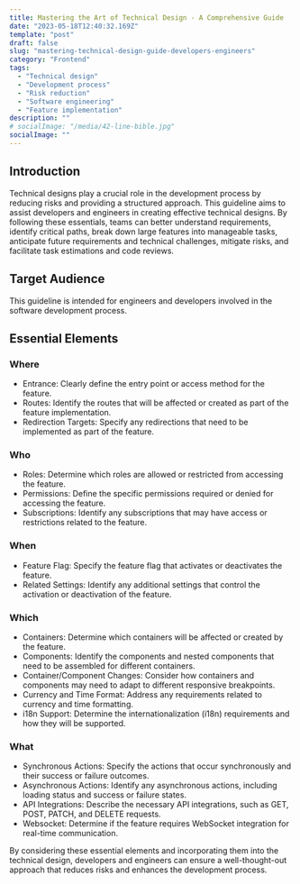 ```yaml
---
title: Mastering the Art of Technical Design - A Comprehensive Guide 
date: "2023-05-18T12:40:32.169Z"
template: "post"
draft: false
slug: "mastering-technical-design-guide-developers-engineers"
category: "Frontend"
tags:
  - "Technical design"
  - "Development process"
  - "Risk reduction"
  - "Software engineering"
  - "Feature implementation"
description: ""
# socialImage: "/media/42-line-bible.jpg"
socialImage: ""
---
```


## Introduction
Technical designs play a crucial role in the development process by reducing risks and providing a structured approach. This guideline aims to assist developers and engineers in creating effective technical designs. By following these essentials, teams can better understand requirements, identify critical paths, break down large features into manageable tasks, anticipate future requirements and technical challenges, mitigate risks, and facilitate task estimations and code reviews.

## Target Audience
This guideline is intended for engineers and developers involved in the software development process.

## Essential Elements
### Where
- Entrance: Clearly define the entry point or access method for the feature.
- Routes: Identify the routes that will be affected or created as part of the feature implementation.
- Redirection Targets: Specify any redirections that need to be implemented as part of the feature.

### Who
- Roles: Determine which roles are allowed or restricted from accessing the feature.
- Permissions: Define the specific permissions required or denied for accessing the feature.
- Subscriptions: Identify any subscriptions that may have access or restrictions related to the feature.

### When
- Feature Flag: Specify the feature flag that activates or deactivates the feature.
- Related Settings: Identify any additional settings that control the activation or deactivation of the feature.

### Which
- Containers: Determine which containers will be affected or created by the feature.
- Components: Identify the components and nested components that need to be assembled for different containers.
- Container/Component Changes: Consider how containers and components may need to adapt to different responsive breakpoints.
- Currency and Time Format: Address any requirements related to currency and time formatting.
- i18n Support: Determine the internationalization (i18n) requirements and how they will be supported.

### What
- Synchronous Actions: Specify the actions that occur synchronously and their success or failure outcomes.
- Asynchronous Actions: Identify any asynchronous actions, including loading status and success or failure states.
- API Integrations: Describe the necessary API integrations, such as GET, POST, PATCH, and DELETE requests.
- Websocket: Determine if the feature requires WebSocket integration for real-time communication.

By considering these essential elements and incorporating them into the technical design, developers and engineers can ensure a well-thought-out approach that reduces risks and enhances the development process.